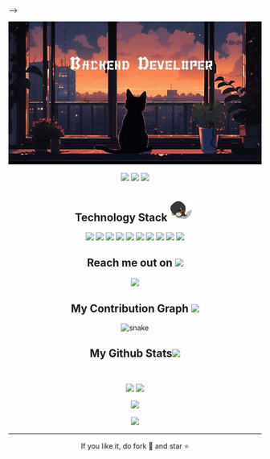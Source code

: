 <!-- ## Hi there 👋

<!--
**Anhdao153/Anhdao153** is a ✨ _special_ ✨ repository because its `README.md` (this file) appears on your GitHub profile.

Here are some ideas to get you started:

- 🔭 I’m currently working on ...
- 🌱 I’m currently learning ...
- 👯 I’m looking to collaborate on ...
- 🤔 I’m looking for help with ...
- 💬 Ask me about ...
- 📫 How to reach me: ...
- 😄 Pronouns: ...
- ⚡ Fun fact: ...
--> -->

<!--  https://thiennd.github.io/portfolio/  -->
<p align="center">

</p align="center">
<img src="https://github.com/Anhdao153/Anhdao153/blob/main/images/imgpsh_fullsize_anim.jpeg" />

<p align="center">

 <img src="https://badges.pufler.dev/visits/Anhdao153/Anhdao153"/>
 <!-- <img src="https://badges.pufler.dev/years/anhdao153"/> -->
 <img src="https://badges.pufler.dev/repos/Anhdao153"/>
 <img src="https://badges.pufler.dev/commits/monthly/Anhdao153" />

</p>

<!-- <p align="center">
  I'm a 3rd year student pursuing Master's in Computer Applications 🎓 from Guru Gobind Singh Indraprastha University 🏛. I'm a passionate learner who's always willing to learn and work across technologies and domains 💡. I love to explore new technologies and leverage them to solve real-life problems ✨. Apart from that I also love to guide and mentor newbies👨🏻‍💻. I'm deep into Web 🕸️ Development.
</p>   -->

<h2 align="center">Technology Stack <img src="https://github.com/anhdao153/anhdao153/blob/main/images/laptop.gif" width="50"></h2>

<p align="center">
 <img src="https://img.shields.io/badge/-Golang-black?style=flat-square&logo=go"/>
<img src="https://img.shields.io/badge/-java-black?style=flat-square&logo=java"/>
<!-- <img src="https://img.shields.io/badge/-HTML5-E34F26?style=flat-square&logo=html5&logoColor=white"/>
<img src="https://img.shields.io/badge/-CSS3-1572B6?style=flat-square&logo=css3"/> -->
<img src="https://img.shields.io/badge/nestjs-black.svg?style=for-the-badge&logo=nestjs"/>
<img src="https://img.shields.io/badge/docker-black.svg?style=for-the-badge&logo=docker"/>
<!-- <img src="https://img.shields.io/badge/-JavaScript-black?style=flat-square&logo=javascript"/> -->
<img src="https://img.shields.io/badge/-Nodejs-black?style=flat-square&logo=Node.js"/>
<img src="https://img.shields.io/badge/-AWS-black.svg?style=for-the-badge&logo=amazon-aws"/>
<img src="https://img.shields.io/badge/-DynamoDB-black?style=for-the-badge&logo=Amazon%20DynamoDB"/>
<img src="https://img.shields.io/badge/-MySQL-black?style=flat-square&logo=mysql"/>
<img src="https://img.shields.io/badge/-Git-black?style=flat-square&logo=git"/>
<img src="https://img.shields.io/badge/-GitHub-black?style=flat-square&logo=github"/>
</p>

<h2 align="center">Reach me out on <img src="https://media0.giphy.com/media/jqNPzdTTxQfOgOqpO4/source.gif" width="50"></h2>

<p align="center">
<!-- <img src="https://img.shields.io/badge/-ritik-purple?style=flat-square&logo=instagram&logoColor=white&link=https://www.instagram.com/pinkdogg307/"/> -->
<a href="mailto: ndthien.1532000@gmail.com">
 <img src="https://img.shields.io/badge/-Anhdao153-c14438?style=flat-square&logo=Gmail&logoColor=white&link=mailto:ndthien.1532000@gmail.com"/>
</a>
<!-- <a href="https://www.linkedin.com/in/ritik-rawal-698a18142/">
 <img src="https://img.shields.io/badge/-Anhdao153-blue?style=flat-square&logo=Linkedin&logoColor=white&link=https://www.linkedin.com/in/ritik-rawal-698a18142/"/>
</a> -->
 <!-- <a href="https://twitter.com/Anhdao153">
 <img src="https://img.shields.io/badge/-Anhdao153-blue?style=flat-square&logo=twitter&logoColor=white&link=https://twitter.com/ritikhere307"/>
</a> -->
</p>

<h2 align="center">
  My Contribution Graph <img src="https://media.giphy.com/media/xUA7aZeLE2e0P7Znz2/giphy.gif" width="50">
</h2>
<p align="center">
  <img src="https://github.com/Anhdao153/Anhdao153/raw/output/github-contribution-grid-snake.svg" alt="snake"></center>
</p>

<h2 align="center">
  My Github Stats<img src="https://media.giphy.com/media/VgCDAzcKvsR6OM0uWg/giphy.gif" width="50">
</h2>

<br>

<p align = "center">
  <img  src = "https://github-readme-stats.vercel.app/api?username=anhdao153&show_icons=true&theme=radical&line_height=27">
  <img src = "https://github-readme-stats.vercel.app/api/top-langs/?username=anhdao153&hide=html,css,java,shaderlab,kotlin,hlsl&theme=radical">
</p>

<p align = "center">
 <img  src="https://github-readme-streak-stats.herokuapp.com/?user=anhdao153&show_icons=true&locale=en&layout=compact&theme=radical&line_height=0" />
</p>

<p align = "center">
 <img src="https://activity-graph.herokuapp.com/graph?username=anhdao153&theme=redical">
</p>
<hr>
<p align="center">If you like it, do fork 🍴 and star ⭐</p>
